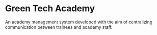 # Green Tech Academy
An academy management system developed with the aim of centralizing communication between trainees and academy staff.
